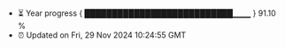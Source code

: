 - ⏳ Year progress { ███████████████████████████▁▁▁ } 91.10 %
- ⏰ Updated on Fri, 29 Nov 2024 10:24:55 GMT

